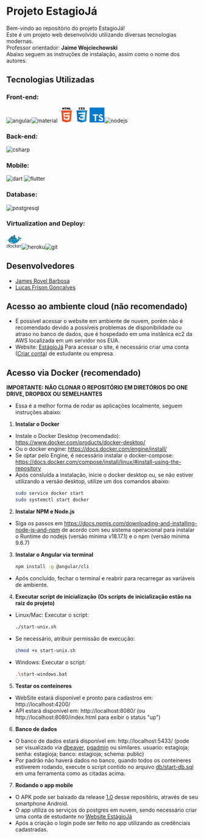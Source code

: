 # Projeto EstagioJá

Bem-vindo ao repositório do projeto EstagioJá! </br>
Este é um projeto web desenvolvido utilizando diversas tecnologias modernas. </br>
Professor orientador: **Jaime Wojciechowski**</br>
Abaixo seguem as instruções de instalação, assim como o nome dos autores.

## Tecnologias Utilizadas

### Front-end:
<img src="https://angular.io/assets/images/logos/angular/angular.svg" alt="angular" width="40" height="40"/><img src="https://cdn.jsdelivr.net/gh/devicons/devicon/icons/materialui/materialui-plain.svg" alt="material" width="40" height="40"/> <img src="https://raw.githubusercontent.com/devicons/devicon/master/icons/html5/html5-original-wordmark.svg" alt="html5" width="40" height="40"/><img src="https://raw.githubusercontent.com/devicons/devicon/master/icons/css3/css3-original-wordmark.svg" alt="css3" width="40" height="40"/><img src="https://raw.githubusercontent.com/devicons/devicon/master/icons/typescript/typescript-original.svg" alt="typescript" width="40" height="40"/><img src="https://cdn.jsdelivr.net/gh/devicons/devicon/icons/nodejs/nodejs-original.svg" alt="nodejs" width="40" height="40"/>

### Back-end:
<img src="https://cdn.jsdelivr.net/gh/devicons/devicon/icons/csharp/csharp-original.svg" alt="csharp" width="40" height="40"/> 

### Mobile:
<img src="https://cdn.jsdelivr.net/gh/devicons/devicon/icons/dart/dart-original.svg" alt="dart" width="40" height="40"/> <img src="https://cdn.jsdelivr.net/gh/devicons/devicon/icons/flutter/flutter-original.svg" alt="flutter" width="40" height="40"/>
          

### Database:
<img src="https://cdn.jsdelivr.net/gh/devicons/devicon/icons/postgresql/postgresql-original.svg" alt="postgresql" width="40" height="40"/>

### Virtualization and Deploy:
<img src="https://raw.githubusercontent.com/devicons/devicon/master/icons/docker/docker-original-wordmark.svg" alt="docker" width="40" height="40"/><img src="https://cdn.jsdelivr.net/gh/devicons/devicon/icons/heroku/heroku-original.svg" alt="heroku" width="40" height="40"/><img src="https://cdn.jsdelivr.net/gh/devicons/devicon/icons/git/git-original.svg" alt="git" width="40" height="40"/>

## Desenvolvedores
- [James Rovel Barbosa](https://github.com/Diagnoster)
- [Lucas Frison Gonçalves](https://github.com/lucasfrison)

## Acesso ao ambiente cloud (não recomendado)
- É possível acessar o website em ambiente de nuvem, porém não é recomendado devido a possíveis
  problemas de disponibilidade ou atraso no banco de dados, que é hospedado em uma instânica ec2
  da AWS localizada em um servidor nos EUA.
- Website: [EstágioJá](https://estagioja-070ef3605940.herokuapp.com/)
  Para acessar o site, é necessário criar uma conta ([Criar conta](https://estagioja-070ef3605940.herokuapp.com/cadastrar))
  de estudante ou empresa.

## Acesso via Docker (recomendado)
**IMPORTANTE: NÃO CLONAR O REPOSITÓRIO EM DIRETÓRIOS DO ONE DRIVE, DROPBOX OU SEMELHANTES**
- Essa é a melhor forma de rodar as aplicações localmente, seguem instruções abaixo:

1. **Instalar o Docker**
- Instale o Docker Desktop (recomendado): https://www.docker.com/products/docker-desktop/
- Ou o docker engine: https://docs.docker.com/engine/install/
- Se optar pelo Engine, é necessário instalar o docker-compose: https://docs.docker.com/compose/install/linux/#install-using-the-repository
- Após consluída a instalação, inicie o docker desktop ou, se não estiver utilizando a versão desktop, utilize um dos comandos abaixo:
  ```bash
  sudo service docker start
  sudo systemctl start docker

2. **Instalar NPM e Node.js**
- Siga os passos em https://docs.npmjs.com/downloading-and-installing-node-js-and-npm de acordo com seu sistema operacional
  para instalar o Runtime do nodejs (versão mínima v18.17.1) e o npm (versão mínima 9.6.7)

3. **Instalar o Angular via terminal**
    ```bash
    npm install -g @angular/cli

- Após concluído, fechar o terminal e reabrir para recarregar as variáveis de ambiente.

4. **Executar script de inicialização**
**(Os scripts de inicialização estão na raíz do projeto)**

- Linux/Mac: Executar o script:
  ```bash
  ./start-unix.sh
  
- Se necessário, atribuir permissão de execução:
  ```bash
  chmod +x start-unix.sh
  ```
- Windows: Executar o script: 
   ```bash
  .\start-windows.bat

5. **Testar os conteineres**
- WebSite estará disponível e pronto para cadastros em: http://localhost:4200/
- API estará disponível em: http://localhost:8080/ (ou http://localhost:8080/index.html para exibir o status "up")

  
6. **Banco de dados** 
- O banco de dados estará disponível em: http://localhost:5433/ (pode ser visualizado via [dbeaver](https://dbeaver.io/download/), [pgadmin](https://www.pgadmin.org/download/) ou similares. usuario: estagioja; senha: estagioja; banco: estagioja; schema: public)
- Por padrão não haverá dados no banco, quando todos os conteineres estiverem rodando, execute o script contido no arquivo [db/start-db.sql](db/start-db.sql) em uma ferramenta como as citadas acima.

7. **Rodando o app mobile**
- O APK pode ser baixado da release [1.0](https://github.com/lucasfrison/EstagioJaDocker/releases/tag/1.0) desse repositório, através de seu smartphone Android.
- O app utiliza os serviços do postgres em nuvem, sendo necessário criar uma conta de estudante no [Website EstágioJá](https://estagioja-070ef3605940.herokuapp.com/cadastrar)
- Após a criação o login pode ser feito no app utilizando as credênciais cadastradas.
